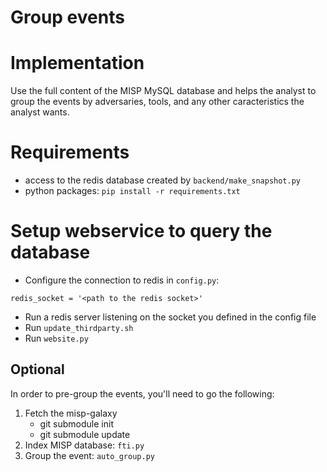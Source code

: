 Group events
============


# Implementation

Use the full content of the MISP MySQL database and helps the analyst to
group the events by adversaries, tools, and any other caracteristics
the analyst wants.

# Requirements

* access to the redis database created by `backend/make_snapshot.py`
* python packages: `pip install -r requirements.txt`

# Setup webservice to query the database

* Configure the connection to redis in `config.py`:

 ```
redis_socket = '<path to the redis socket>'
 ```

* Run a redis server listening on the socket you defined in the config file
* Run `update_thirdparty.sh`
* Run `website.py`

## Optional

In order to pre-group the events, you'll need to go the following:

1. Fetch the misp-galaxy
    * git submodule init
    * git submodule update
2. Index MISP database: `fti.py`
3. Group the event: `auto_group.py`

